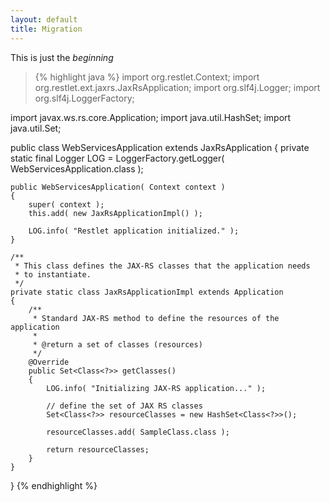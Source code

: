 ```yaml
---
layout: default
title: Migration
---
```


This is just the *beginning*

>{% highlight java %}
import org.restlet.Context;
import org.restlet.ext.jaxrs.JaxRsApplication;
import org.slf4j.Logger;
import org.slf4j.LoggerFactory;

import javax.ws.rs.core.Application;
import java.util.HashSet;
import java.util.Set;

public class WebServicesApplication extends JaxRsApplication
{
	private static final Logger LOG = LoggerFactory.getLogger( WebServicesApplication.class );

	public WebServicesApplication( Context context )
	{
		super( context );
		this.add( new JaxRsApplicationImpl() );

		LOG.info( "Restlet application initialized." );
	}

	/**
	 * This class defines the JAX-RS classes that the application needs
	 * to instantiate.
	 */
	private static class JaxRsApplicationImpl extends Application
	{
		/**
		 * Standard JAX-RS method to define the resources of the application
		 *
		 * @return a set of classes (resources)
		 */
		@Override
		public Set<Class<?>> getClasses()
		{
			LOG.info( "Initializing JAX-RS application..." );

			// define the set of JAX RS classes
			Set<Class<?>> resourceClasses = new HashSet<Class<?>>();

			resourceClasses.add( SampleClass.class );

			return resourceClasses;
		}
	}
}
{% endhighlight %}



